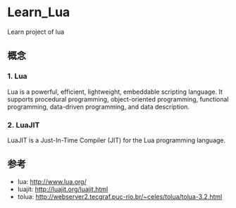 # Learn_Lua

Learn project of lua



## 概念

### 1. Lua
Lua is a powerful, efficient, lightweight, embeddable scripting language. It supports procedural programming, object-oriented programming, functional programming, data-driven programming, and data description.

### 2. LuaJIT
LuaJIT is a Just-In-Time Compiler (JIT) for the Lua programming language.


## 参考
- lua: http://www.lua.org/
- luajit: http://luajit.org/luajit.html
- tolua: http://webserver2.tecgraf.puc-rio.br/~celes/tolua/tolua-3.2.html

